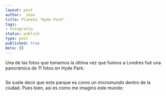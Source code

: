 ```yaml
---
layout: post
author:  Joan
title: Planeta "Hyde Park"
tags:
- Fotografía
status: publish
type: post
published: true
meta: {}
---
```

Una de las fotos que tomamos la última vez que fuimos a Londres fué una panorámica de 11 fotos en Hyde Park:

<a href="http://www.flickr.com/photo_zoom.gne?id=729748885&size=l"><img src="http://farm2.static.flickr.com/1426/729748885_ef5e9c0c1f.jpg" alt="" class="noborder" /></a>

Se suele decir que este parque es como un micromundo dentro de la ciudad. Pues bien, así es como me imagino este mundo:

<a href="http://www.flickr.com/photo_zoom.gne?id=730172353&size=l"><img src="http://farm2.static.flickr.com/1078/730172353_5e9d4df61f.jpg" alt="" class="noborder" /></a>
